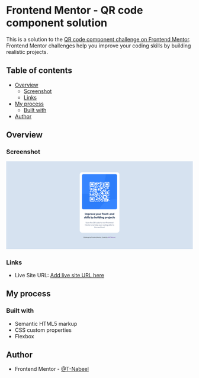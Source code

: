 # Frontend Mentor - QR code component solution

This is a solution to the [QR code component challenge on Frontend Mentor](https://www.frontendmentor.io/challenges/qr-code-component-iux_sIO_H). Frontend Mentor challenges help you improve your coding skills by building realistic projects. 

## Table of contents

- [Overview](#overview)
  - [Screenshot](#screenshot)
  - [Links](#links)
- [My process](#my-process)
  - [Built with](#built-with)
- [Author](#author)

## Overview

### Screenshot

![](/images/screenshot.png)

### Links

- Live Site URL: [Add live site URL here](https://t-nabeel.github.io/FrontEndMentor-QR-code-component/)

## My process

### Built with

- Semantic HTML5 markup
- CSS custom properties
- Flexbox

## Author

- Frontend Mentor - [@T-Nabeel](https://www.frontendmentor.io/profile/t-nabeel)